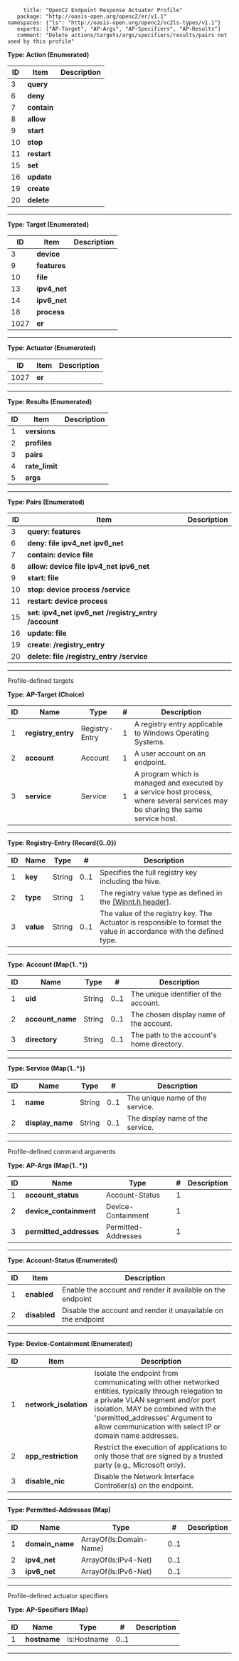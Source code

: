          title: "OpenC2 Endpoint Response Actuator Profile"
       package: "http://oasis-open.org/openc2/er/v1.1"
    namespaces: {"ls": "http://oasis-open.org/openc2/oc2ls-types/v1.1"}
       exports: ["AP-Target", "AP-Args", "AP-Specifiers", "AP-Results"]
       comment: "Delete actions/targets/args/specifiers/results/pairs not used by this profile"

**Type: Action (Enumerated)**

| ID | Item        | Description |
|----|-------------|-------------|
| 3  | **query**   |             |
| 6  | **deny**    |             |
| 7  | **contain** |             |
| 8  | **allow**   |             |
| 9  | **start**   |             |
| 10 | **stop**    |             |
| 11 | **restart** |             |
| 15 | **set**     |             |
| 16 | **update**  |             |
| 19 | **create**  |             |
| 20 | **delete**  |             |

**********

**Type: Target (Enumerated)**

| ID   | Item         | Description |
|------|--------------|-------------|
| 3    | **device**   |             |
| 9    | **features** |             |
| 10   | **file**     |             |
| 13   | **ipv4_net** |             |
| 14   | **ipv6_net** |             |
| 18   | **process**  |             |
| 1027 | **er**       |             |

**********

**Type: Actuator (Enumerated)**

| ID   | Item   | Description |
|------|--------|-------------|
| 1027 | **er** |             |

**********

**Type: Results (Enumerated)**

| ID | Item           | Description |
|----|----------------|-------------|
| 1  | **versions**   |             |
| 2  | **profiles**   |             |
| 3  | **pairs**      |             |
| 4  | **rate_limit** |             |
| 5  | **args**       |             |

**********

**Type: Pairs (Enumerated)**

| ID | Item                                                | Description |
|----|-----------------------------------------------------|-------------|
| 3  | **query: features**                                 |             |
| 6  | **deny: file ipv4_net ipv6_net**                    |             |
| 7  | **contain: device file**                            |             |
| 8  | **allow: device file ipv4_net ipv6_net**            |             |
| 9  | **start: file**                                     |             |
| 10 | **stop: device process /service**                   |             |
| 11 | **restart: device process**                         |             |
| 15 | **set: ipv4_net ipv6_net /registry_entry /account** |             |
| 16 | **update: file**                                    |             |
| 19 | **create: /registry_entry**                         |             |
| 20 | **delete: file /registry_entry /service**           |             |

**********

Profile-defined targets

**Type: AP-Target (Choice)**

| ID | Name               | Type           | \# | Description                                                                                                                     |
|----|--------------------|----------------|----|---------------------------------------------------------------------------------------------------------------------------------|
| 1  | **registry_entry** | Registry-Entry | 1  | A registry entry applicable to Windows Operating Systems.                                                                       |
| 2  | **account**        | Account        | 1  | A user account on an endpoint.                                                                                                  |
| 3  | **service**        | Service        | 1  | A program which is managed and executed by a service host process, where several services may be sharing the same service host. |

**********

**Type: Registry-Entry (Record{0..0})**

| ID | Name      | Type   | \#   | Description                                                                                                         |
|----|-----------|--------|------|---------------------------------------------------------------------------------------------------------------------|
| 1  | **key**   | String | 0..1 | Specifies the full registry key including the hive.                                                                 |
| 2  | **type**  | String | 1    | The registry value type as defined in the [[Winnt.h header]](#winnth-registry-types).                               |
| 3  | **value** | String | 0..1 | The value of the registry key. The Actuator is responsible to format the value in accordance with the defined type. |

**********

**Type: Account (Map{1..\*})**

| ID | Name             | Type   | \#   | Description                               |
|----|------------------|--------|------|-------------------------------------------|
| 1  | **uid**          | String | 0..1 | The unique identifier of the account.     |
| 2  | **account_name** | String | 0..1 | The chosen display name of the account.   |
| 3  | **directory**    | String | 0..1 | The path to the account's home directory. |

**********

**Type: Service (Map{1..\*})**

| ID | Name             | Type   | \#   | Description                      |
|----|------------------|--------|------|----------------------------------|
| 1  | **name**         | String | 0..1 | The unique name of the service.  |
| 2  | **display_name** | String | 0..1 | The display name of the service. |

**********

Profile-defined command arguments

**Type: AP-Args (Map{1..\*})**

| ID | Name                    | Type                | \# | Description |
|----|-------------------------|---------------------|----|-------------|
| 1  | **account_status**      | Account-Status      | 1  |             |
| 2  | **device_containment**  | Device-Containment  | 1  |             |
| 3  | **permitted_addresses** | Permitted-Addresses | 1  |             |

**********

**Type: Account-Status (Enumerated)**

| ID | Item         | Description                                                   |
|----|--------------|---------------------------------------------------------------|
| 1  | **enabled**  | Enable the account and render it available on the endpoint    |
| 2  | **disabled** | Disable the account and render it unavailable on the endpoint |

**********

**Type: Device-Containment (Enumerated)**

| ID | Item                  | Description                                                                                                                                                                                                                                                                  |
|----|-----------------------|------------------------------------------------------------------------------------------------------------------------------------------------------------------------------------------------------------------------------------------------------------------------------|
| 1  | **network_isolation** | Isolate the endpoint from communicating with other networked entities, typically through relegation to a private VLAN segment and/or port isolation. MAY be combined with the 'permitted_addresses' Argument to allow communication with select IP or domain name addresses. |
| 2  | **app_restriction**   | Restrict the execution of applications to only those that are signed by a trusted party (e.g., Microsoft only).                                                                                                                                                              |
| 3  | **disable_nic**       | Disable the Network Interface Controller(s) on the endpoint.                                                                                                                                                                                                                 |

**********

**Type: Permitted-Addresses (Map)**

| ID | Name            | Type                    | \#   | Description |
|----|-----------------|-------------------------|------|-------------|
| 1  | **domain_name** | ArrayOf(ls:Domain-Name) | 0..1 |             |
| 2  | **ipv4_net**    | ArrayOf(ls:IPv4-Net)    | 0..1 |             |
| 3  | **ipv6_net**    | ArrayOf(ls:IPv6-Net)    | 0..1 |             |

**********

Profile-defined actuator specifiers

**Type: AP-Specifiers (Map)**

| ID | Name         | Type        | \#   | Description |
|----|--------------|-------------|------|-------------|
| 1  | **hostname** | ls:Hostname | 0..1 |             |

**********
